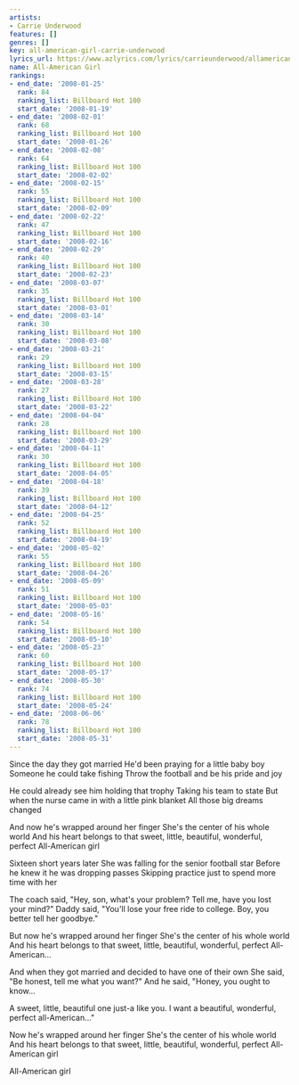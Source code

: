 ```yaml
---
artists:
- Carrie Underwood
features: []
genres: []
key: all-american-girl-carrie-underwood
lyrics_url: https://www.azlyrics.com/lyrics/carrieunderwood/allamericangirl.html
name: All-American Girl
rankings:
- end_date: '2008-01-25'
  rank: 84
  ranking_list: Billboard Hot 100
  start_date: '2008-01-19'
- end_date: '2008-02-01'
  rank: 68
  ranking_list: Billboard Hot 100
  start_date: '2008-01-26'
- end_date: '2008-02-08'
  rank: 64
  ranking_list: Billboard Hot 100
  start_date: '2008-02-02'
- end_date: '2008-02-15'
  rank: 55
  ranking_list: Billboard Hot 100
  start_date: '2008-02-09'
- end_date: '2008-02-22'
  rank: 47
  ranking_list: Billboard Hot 100
  start_date: '2008-02-16'
- end_date: '2008-02-29'
  rank: 40
  ranking_list: Billboard Hot 100
  start_date: '2008-02-23'
- end_date: '2008-03-07'
  rank: 35
  ranking_list: Billboard Hot 100
  start_date: '2008-03-01'
- end_date: '2008-03-14'
  rank: 30
  ranking_list: Billboard Hot 100
  start_date: '2008-03-08'
- end_date: '2008-03-21'
  rank: 29
  ranking_list: Billboard Hot 100
  start_date: '2008-03-15'
- end_date: '2008-03-28'
  rank: 27
  ranking_list: Billboard Hot 100
  start_date: '2008-03-22'
- end_date: '2008-04-04'
  rank: 28
  ranking_list: Billboard Hot 100
  start_date: '2008-03-29'
- end_date: '2008-04-11'
  rank: 30
  ranking_list: Billboard Hot 100
  start_date: '2008-04-05'
- end_date: '2008-04-18'
  rank: 39
  ranking_list: Billboard Hot 100
  start_date: '2008-04-12'
- end_date: '2008-04-25'
  rank: 52
  ranking_list: Billboard Hot 100
  start_date: '2008-04-19'
- end_date: '2008-05-02'
  rank: 55
  ranking_list: Billboard Hot 100
  start_date: '2008-04-26'
- end_date: '2008-05-09'
  rank: 51
  ranking_list: Billboard Hot 100
  start_date: '2008-05-03'
- end_date: '2008-05-16'
  rank: 54
  ranking_list: Billboard Hot 100
  start_date: '2008-05-10'
- end_date: '2008-05-23'
  rank: 60
  ranking_list: Billboard Hot 100
  start_date: '2008-05-17'
- end_date: '2008-05-30'
  rank: 74
  ranking_list: Billboard Hot 100
  start_date: '2008-05-24'
- end_date: '2008-06-06'
  rank: 78
  ranking_list: Billboard Hot 100
  start_date: '2008-05-31'
---
```


Since the day they got married
He'd been praying for a little baby boy
Someone he could take fishing
Throw the football and be his pride and joy

He could already see him holding that trophy
Taking his team to state
But when the nurse came in with a little pink blanket
All those big dreams changed

And now he's wrapped around her finger
She's the center of his whole world
And his heart belongs to that sweet, little, beautiful, wonderful, perfect
All-American girl

Sixteen short years later
She was falling for the senior football star
Before he knew it he was dropping passes
Skipping practice just to spend more time with her

The coach said, "Hey, son, what's your problem?
Tell me, have you lost your mind?"
Daddy said, "You'll lose your free ride to college.
Boy, you better tell her goodbye."

But now he's wrapped around her finger
She's the center of his whole world
And his heart belongs to that sweet, little, beautiful, wonderful, perfect
All-American...

And when they got married and decided to have one of their own
She said, "Be honest, tell me what you want?"
And he said, "Honey, you ought to know...

A sweet, little, beautiful one just-a like you.
I want a beautiful, wonderful, perfect all-American..."

Now he's wrapped around her finger
She's the center of his whole world
And his heart belongs to that sweet, little, beautiful, wonderful, perfect
All-American girl

All-American girl



